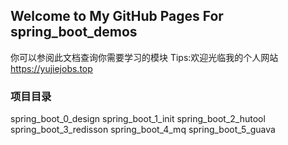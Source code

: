 ## Welcome to My GitHub Pages For spring_boot_demos

你可以参阅此文档查询你需要学习的模块
Tips:欢迎光临我的个人网站 https://yujiejobs.top

### 项目目录

spring_boot_0_design
spring_boot_1_init
spring_boot_2_hutool
spring_boot_3_redisson
spring_boot_4_mq
spring_boot_5_guava